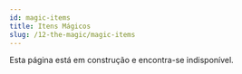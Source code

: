 ```yaml
---
id: magic-items
title: Itens Mágicos
slug: /12-the-magic/magic-items
---
```


Esta página está em construção e encontra-se indisponível.
